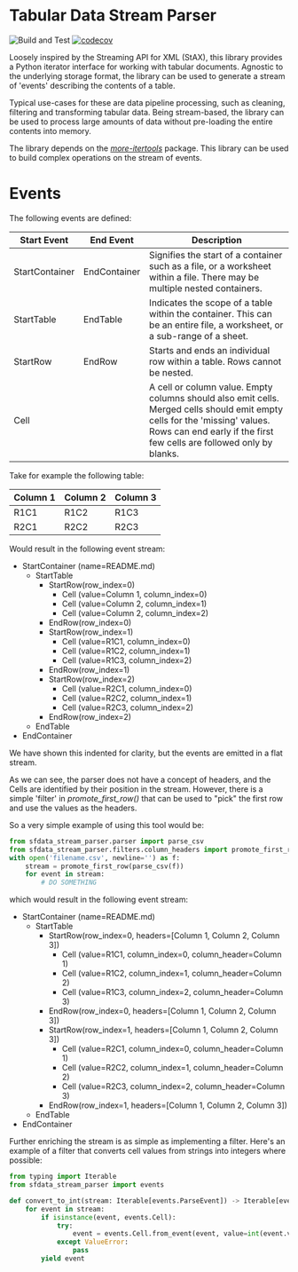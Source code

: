# Tabular Data Stream Parser

![Build and Test](https://github.com/SocialFinanceDigitalLabs/sfdata-stream-parser/actions/workflows/tests.yml/badge.svg)
[![codecov](https://codecov.io/gh/SocialFinanceDigitalLabs/sfdata-stream-parser/branch/main/graph/badge.svg?token=dqDI49G5qO)](https://codecov.io/gh/SocialFinanceDigitalLabs/sfdata-stream-parser)

Loosely inspired by the Streaming API for XML (StAX), this library provides a Python iterator interface 
for working with tabular documents. Agnostic to the underlying storage format, the library can be used
to generate a stream of 'events' describing the contents of a table.

Typical use-cases for these are data pipeline processing, such as cleaning, filtering and transforming 
tabular data. Being stream-based, the library can be used to process large amounts of data without 
pre-loading the entire contents into memory.

The library depends on the [*more-itertools*][more-itertools] package. This library can be used to build 
complex operations on the stream of events. 

# Events

The following events are defined:

| **Start Event** | **End Event** | **Description**                                                                                                              |
|-----------------|---------------|------------------------------------------------------------------------------------------------------------------------------|
| StartContainer  | EndContainer  | Signifies the start of a container such as a file, or a worksheet within a file. There may be multiple nested containers.    |
| StartTable      | EndTable      | Indicates the scope of a table within the container. This can be an entire file, a worksheet, or a sub-range of a sheet.     |
| StartRow        | EndRow        | Starts and ends an individual row within a table. Rows cannot be nested.                                                     |
| Cell            |               | A cell or column value. Empty columns should also emit cells. Merged cells should emit empty cells for the 'missing' values. Rows can end early if the first few cells are followed only by blanks. |

Take for example the following table:

| Column 1 | Column 2 | Column 3 |
|----------|----------|----------|
| R1C1     | R1C2     | R1C3     |
| R2C1     | R2C2     | R2C3     |

Would result in the following event stream:

* StartContainer (name=README.md)
  * StartTable
    * StartRow(row_index=0)
      * Cell (value=Column 1, column_index=0)
      * Cell (value=Column 2, column_index=1)
      * Cell (value=Column 2, column_index=2)
    * EndRow(row_index=0)
    * StartRow(row_index=1)
      * Cell (value=R1C1, column_index=0)
      * Cell (value=R1C2, column_index=1)
      * Cell (value=R1C3, column_index=2)
    * EndRow(row_index=1)
    * StartRow(row_index=2)
      * Cell (value=R2C1, column_index=0)
      * Cell (value=R2C2, column_index=1)
      * Cell (value=R2C3, column_index=2)
    * EndRow(row_index=2)
  * EndTable
* EndContainer

We have shown this indented for clarity, but the events are emitted in a flat stream.

As we can see, the parser does not have a concept of headers, and the Cells are identified by their position 
in the stream. However, there is a simple 'filter' in *promote_first_row()* that can be used to "pick" the 
first row and use the values as the headers.

So a very simple example of using this tool would be:

```python
from sfdata_stream_parser.parser import parse_csv
from sfdata_stream_parser.filters.column_headers import promote_first_row
with open('filename.csv', newline='') as f:
    stream = promote_first_row(parse_csv(f))
    for event in stream:
        # DO SOMETHING
```

which would result in the following event stream:

* StartContainer (name=README.md)
  * StartTable
    * StartRow(row_index=0, headers=[Column 1, Column 2, Column 3])
      * Cell (value=R1C1, column_index=0, column_header=Column 1)
      * Cell (value=R1C2, column_index=1, column_header=Column 2)
      * Cell (value=R1C3, column_index=2, column_header=Column 3)
    * EndRow(row_index=0, headers=[Column 1, Column 2, Column 3])
    * StartRow(row_index=1, headers=[Column 1, Column 2, Column 3])
      * Cell (value=R2C1, column_index=0, column_header=Column 1)
      * Cell (value=R2C2, column_index=1, column_header=Column 2)
      * Cell (value=R2C3, column_index=2, column_header=Column 3)
    * EndRow(row_index=1, headers=[Column 1, Column 2, Column 3])
  * EndTable
* EndContainer

Further enriching the stream is as simple as implementing a filter. Here's an example of a filter
that converts cell values from strings into integers where possible:

```python
from typing import Iterable
from sfdata_stream_parser import events

def convert_to_int(stream: Iterable[events.ParseEvent]) -> Iterable[events.ParseEvent]:
    for event in stream:
        if isinstance(event, events.Cell):
            try:
                event = events.Cell.from_event(event, value=int(event.value))
            except ValueError:
                pass
        yield event
```

[more-itertools]: https://github.com/more-itertools/more-itertools

